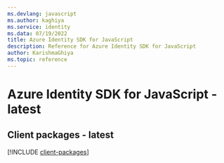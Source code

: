 ```yaml
---
ms.devlang: javascript
ms.author: kaghiya
ms.service: identity
ms.data: 07/19/2022
title: Azure Identity SDK for JavaScript
description: Reference for Azure Identity SDK for JavaScript
author: KarishmaGhiya
ms.topic: reference
---
```

# Azure Identity SDK for JavaScript - latest

## Client packages - latest
[!INCLUDE [client-packages](identity-client-index.md)]
